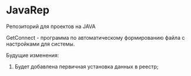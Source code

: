 # JavaRep
Репозиторий для проектов на JAVA

GetConnect - программа по автоматическому формированию файла с настройками для системы.

Будущие изменения:
1) Будет добавлена первичная установка данных в реестр;
